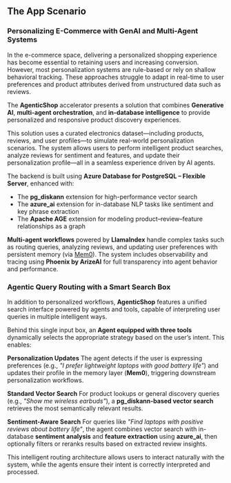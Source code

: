 ## The App Scenario

### Personalizing E-Commerce with GenAI and Multi-Agent Systems

In the e-commerce space, delivering a personalized shopping experience has become essential to retaining users and increasing conversion. However, most personalization systems are rule-based or rely on shallow behavioral tracking. These approaches struggle to adapt in real-time to user preferences and product attributes derived from unstructured data such as reviews.

The **AgenticShop** accelerator presents a solution that combines **Generative AI**, **multi-agent orchestration**, and **in-database intelligence** to provide personalized and responsive product discovery experiences.

This solution uses a curated electronics dataset—including products, reviews, and user profiles—to simulate real-world personalization scenarios. The system allows users to perform intelligent product searches, analyze reviews for sentiment and features, and update their personalization profile—all in a seamless experience driven by AI agents.

The backend is built using **Azure Database for PostgreSQL – Flexible Server**, enhanced with:

- The **pg_diskann** extension for high-performance vector search
- The **azure_ai** extension for in-database NLP tasks like sentiment and key phrase extraction
- The **Apache AGE** extension for modeling product–review–feature relationships as a graph

**Multi-agent workflows** powered by **LlamaIndex** handle complex tasks such as routing queries, analyzing reviews, and updating user preferences with persistent memory (via [Mem0](https://mem0.ai)). The system includes observability and tracing using **Phoenix by ArizeAI** for full transparency into agent behavior and performance.

### Agentic Query Routing with a Smart Search Box

In addition to personalized workflows, **AgenticShop** features a unified search interface powered by agents and tools, capable of interpreting user queries in multiple intelligent ways.

Behind this single input box, an **Agent equipped with three tools** dynamically selects the appropriate strategy based on the user’s intent. This enables:

**Personalization Updates**
The agent detects if the user is expressing preferences (e.g., *"I prefer lightweight laptops with good battery life"*) and updates their profile in the memory layer (**Mem0**), triggering downstream personalization workflows.

**Standard Vector Search**
For product lookups or general discovery queries (e.g., *"Show me wireless earbuds"*), a **pg_diskann-based vector search** retrieves the most semantically relevant results.

**Sentiment-Aware Search**
For queries like *"Find laptops with positive reviews about battery life"*, the agent combines vector search with in-database **sentiment analysis** and **feature extraction** using **azure_ai**, then optionally filters or reranks results based on extracted review insights.

This intelligent routing architecture allows users to interact naturally with the system, while the agents ensure their intent is correctly interpreted and processed.

